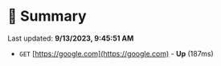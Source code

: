 # 📖 Summary
Last updated: **9/13/2023, 9:45:51 AM**

- `GET` [https://google.com](https://google.com) - **Up** (187ms)
